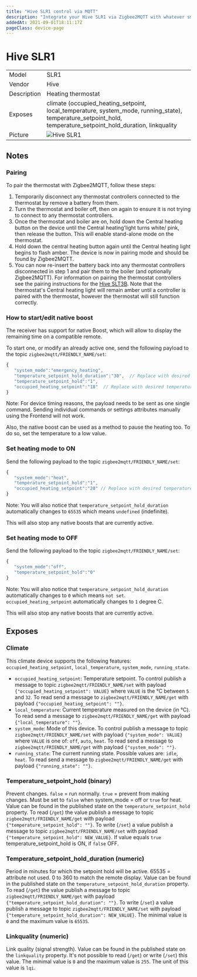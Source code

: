 ```yaml
---
title: "Hive SLR1 control via MQTT"
description: "Integrate your Hive SLR1 via Zigbee2MQTT with whatever smart home infrastructure you are using without the vendors bridge or gateway."
addedAt: 2021-09-01T18:11:17Z
pageClass: device-page
---
```


<!-- !!!! -->
<!-- ATTENTION: This file is auto-generated through docgen! -->
<!-- You can only edit the "## Notes"-Section till next h1 (#) or h2 heading (##). -->
<!-- Do NOT use h1 or h2 heading within "## Notes"-Section. -->
<!-- !!!! -->

# Hive SLR1

|     |     |
|-----|-----|
| Model | SLR1  |
| Vendor  | Hive  |
| Description | Heating thermostat |
| Exposes | climate (occupied_heating_setpoint, local_temperature, system_mode, running_state), temperature_setpoint_hold, temperature_setpoint_hold_duration, linkquality |
| Picture | ![Hive SLR1](https://www.zigbee2mqtt.io/images/devices/SLR1.jpg) |


<!-- Notes BEGIN: You can edit here. Add "## Notes" headline if not already present. -->
## Notes


### Pairing

To pair the thermostat with Zigbee2MQTT, follow these steps:

1. Temporarily disconnect any thermostat controllers connected to the thermostat by remove a battery from them.
2. Turn the thermostat and boiler off, then on again to ensure it is not trying to connect to any thermostat controllers.
3. Once the thermostat and boiler are on, hold down the Central heating button on the device until the Central heating'light turns white/ pink, then release the button. This will enable stand-alone mode on the thermostat.
4. Hold down the central heating button again until the Central heating light begins to flash amber. The device is now in pairing mode and should be found by Zigbee2MQTT.
5. You can now re-insert the battery back into any thermostat controllers disconnected in step 1 and pair them to the boiler (and optionally Zigbee2MQTT). For information on pairing the thermostat controllers see the pairing instructions for the [Hive SLT3B](./SLT3.md). Note that the thermostat's Central heating light will remain amber until a controller is paired with the thermostat, however the thermostat will still function correctly.


### How to start/edit native boost
The receiver has support for native Boost, which will allow to display the remaining time on a compatible remote.

To start one, or modify an already active one, send the following payload to the topic `zigbee2mqtt/FRIENDLY_NAME/set`:

```js
{
   "system_mode":"emergency_heating",
   "temperature_setpoint_hold_duration":"30",  // Replace with desired duration in minutes. Max 360. 0 to stop
   "temperature_setpoint_hold":"1",
   "occupied_heating_setpoint":"18"  // Replace with desired temperature. Between 5 and 32 C
}
```
Note: For device timing reasons, the payload needs to be sent as one single command. Sending individual commands or settings attributes manually using the Frontend will not work.

Also, the native boost can be used as a method to pause the heating too. To do so, set the temperature to a low value.

### Set heating mode to ON
Send the following payload to the topic `zigbee2mqtt/FRIENDLY_NAME/set`:
```js
{
   "system_mode":"heat",
   "temperature_setpoint_hold":"1",
   "occupied_heating_setpoint":"20" // Replace with desired temperature. Between 5 and 32 C
}
```
Note: You will also notice that `temperature_setpoint_hold_duration` automatically changes to `65535` which means `undefined` (indefinite).

This will also stop any native boosts that are currently active.


### Set heating mode to OFF
Send the following payload to the topic `zigbee2mqtt/FRIENDLY_NAME/set`:
```js
{
   "system_mode":"off",
   "temperature_setpoint_hold":"0"
}
```
Note: You will also notice that `temperature_setpoint_hold_duration` automatically changes to `0` which means `not set`. `occupied_heating_setpoint` automatically changes to `1` degree C.

This will also stop any native boosts that are currently active.

<!-- Notes END: Do not edit below this line -->


## Exposes

### Climate 
This climate device supports the following features: `occupied_heating_setpoint`, `local_temperature`, `system_mode`, `running_state`.
- `occupied_heating_setpoint`: Temperature setpoint. To control publish a message to topic `zigbee2mqtt/FRIENDLY_NAME/set` with payload `{"occupied_heating_setpoint": VALUE}` where `VALUE` is the °C between `5` and `32`. To read send a message to `zigbee2mqtt/FRIENDLY_NAME/get` with payload `{"occupied_heating_setpoint": ""}`.
- `local_temperature`: Current temperature measured on the device (in °C). To read send a message to `zigbee2mqtt/FRIENDLY_NAME/get` with payload `{"local_temperature": ""}`.
- `system_mode`: Mode of this device. To control publish a message to topic `zigbee2mqtt/FRIENDLY_NAME/set` with payload `{"system_mode": VALUE}` where `VALUE` is one of: `off`, `auto`, `heat`. To read send a message to `zigbee2mqtt/FRIENDLY_NAME/get` with payload `{"system_mode": ""}`.
- `running_state`: The current running state. Possible values are: `idle`, `heat`. To read send a message to `zigbee2mqtt/FRIENDLY_NAME/get` with payload `{"running_state": ""}`.

### Temperature_setpoint_hold (binary)
Prevent changes. `false` = run normally. `true` = prevent from making changes. Must be set to `false` when system_mode = off or `true` for heat.
Value can be found in the published state on the `temperature_setpoint_hold` property.
To read (`/get`) the value publish a message to topic `zigbee2mqtt/FRIENDLY_NAME/get` with payload `{"temperature_setpoint_hold": ""}`.
To write (`/set`) a value publish a message to topic `zigbee2mqtt/FRIENDLY_NAME/set` with payload `{"temperature_setpoint_hold": NEW_VALUE}`.
If value equals `true` temperature_setpoint_hold is ON, if `false` OFF.

### Temperature_setpoint_hold_duration (numeric)
Period in minutes for which the setpoint hold will be active. 65535 = attribute not used. 0 to 360 to match the remote display.
Value can be found in the published state on the `temperature_setpoint_hold_duration` property.
To read (`/get`) the value publish a message to topic `zigbee2mqtt/FRIENDLY_NAME/get` with payload `{"temperature_setpoint_hold_duration": ""}`.
To write (`/set`) a value publish a message to topic `zigbee2mqtt/FRIENDLY_NAME/set` with payload `{"temperature_setpoint_hold_duration": NEW_VALUE}`.
The minimal value is `0` and the maximum value is `65535`.

### Linkquality (numeric)
Link quality (signal strength).
Value can be found in the published state on the `linkquality` property.
It's not possible to read (`/get`) or write (`/set`) this value.
The minimal value is `0` and the maximum value is `255`.
The unit of this value is `lqi`.

